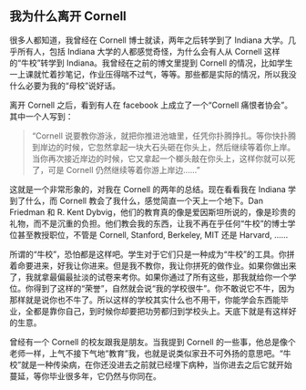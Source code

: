 ## 我为什么离开 Cornell

很多人都知道，我曾经在 Cornell 博士就读，两年之后转学到了 Indiana 大学。几乎所有人，包括 Indiana 大学的人都感觉奇怪，为什么会有人从 Cornell 这样的“牛校”转学到 Indiana。我曾经在之前的博文里提到 Cornell 的情况，比如学生一上课就忙着抄笔记，作业压得喘不过气，等等。那些都是实际的情况，所以我没什么必要为我的“母校”说好话。

离开 Cornell 之后，看到有人在 facebook 上成立了一个“Cornell 痛恨者协会”。其中一个人写到：

> “Cornell 说要教你游泳，就把你推进池塘里，任凭你扑腾挣扎。等你快扑腾到岸边的时候，它忽然拿起一块大石头砸在你头上，然后继续等着你上岸。当你再次接近岸边的时候，它又拿起一个榔头敲在你头上，这样你就可以死了，可是 Cornell 仍然继续等着你游上岸边……”

这就是一个非常形象的，对我在 Cornell 的两年的总结。现在看看我在 Indiana 学到了什么，而 Cornell 教会了我什么，感觉简直一个天上一个地下。Dan Friedman 和 R. Kent Dybvig，他们的教育真的像是爱因斯坦所说的，像是珍贵的礼物，而不是沉重的负担。他们教会我的东西，让我不再在乎任何“牛校”的博士学位甚至教授职位，不管是 Cornell, Stanford, Berkeley, MIT 还是 Harvard, ……

所谓的“牛校”，恐怕都是这样吧。学生对于它们只是一种成为“牛校”的工具。你拼着命要进来，好我让你进来。但是我不教你，我让你拼死的做作业。如果你做出来了，我就拿最偏最扯淡的试卷来考你。如果你通过了所有这些，那我就给你一个学位。你得到了这样的“荣誉”，自然就会说“我的学校很牛”。你不敢说它不牛，因为那样就是说你也不牛了。所以这样的学校其实什么也不用干，你能学会东西能毕业，全都是靠你自己，到时候你却要把功劳都归到学校头上。天底下就是有这样好的生意。

曾经有一个 Cornell 的校友跟我是朋友。当我提到 Cornell 的一些事，他总是像个老师一样，上气不接下气地“教育”我，也就是说类似家丑不可外扬的意思吧。“牛校”就是一种传染病，在你还没进去之前就已经埋下病种，当你进去之后它就开始蔓延，等你毕业很多年，它仍然与你同在。
